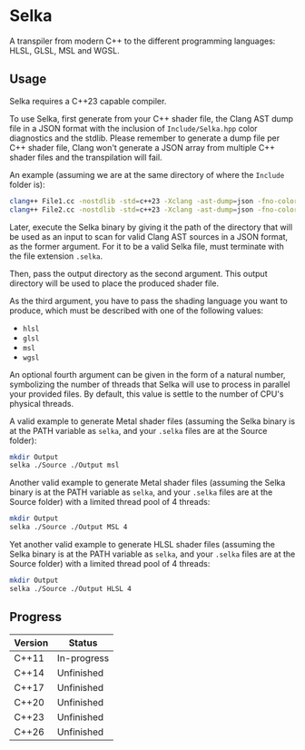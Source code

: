 # Selka

A transpiler from modern C++ to the different programming languages: HLSL, GLSL, MSL and WGSL.


## Usage

Selka requires a C++23 capable compiler.

To use Selka, first generate from your C++ shader file, the Clang AST dump file in a JSON format with the inclusion of ``Include/Selka.hpp`` color diagnostics and the stdlib. Please remember to generate a dump file per C++ shader file, Clang won't generate a JSON array from multiple C++ shader files and the transpilation will fail.

An example (assuming we are at the same directory of where the ``Include`` folder is):

```sh
clang++ File1.cc -nostdlib -std=c++23 -Xclang -ast-dump=json -fno-color-diagnostics -fsyntax-only -I ./Include > File1.selka
clang++ File2.cc -nostdlib -std=c++23 -Xclang -ast-dump=json -fno-color-diagnostics -fsyntax-only -I ./Include > File2.selka
```

Later, execute the Selka binary by giving it the path of the directory that will be used as an input to scan for valid Clang AST sources in a JSON format, as the former argument. For it to be a valid Selka file, must terminate with the file extension ``.selka``.

Then, pass the output directory as the second argument. This output directory will be used to place the produced shader file.

As the third argument, you have to pass the shading language you want to produce, which must be described with one of the following values: 

- ``hlsl``
- ``glsl``
- ``msl``
- ``wgsl``

An optional fourth argument can be given in the form of a natural number, symbolizing the number of threads that Selka will use to process in parallel your provided files. By default, this value is settle to the number of CPU's physical threads.

A valid example to generate Metal shader files (assuming the Selka binary is at the PATH variable as ``selka``, and your ``.selka`` files are at the Source folder):

```sh
mkdir Output
selka ./Source ./Output msl
```

Another valid example to generate Metal shader files (assuming the Selka binary is at the PATH variable as ``selka``, and your ``.selka`` files are at the Source folder) with a limited thread pool of 4 threads:

```sh
mkdir Output
selka ./Source ./Output MSL 4
```

Yet another valid example to generate HLSL shader files (assuming the Selka binary is at the PATH variable as ``selka``, and your ``.selka`` files are at the Source folder) with a limited thread pool of 4 threads:

```sh
mkdir Output
selka ./Source ./Output HLSL 4
```

## Progress

| Version      | Status      |
|--------------|-------------|
| C++11        | In-progress |
| C++14        | Unfinished  |
| C++17        | Unfinished  |
| C++20        | Unfinished  |
| C++23        | Unfinished  |
| C++26        | Unfinished  |